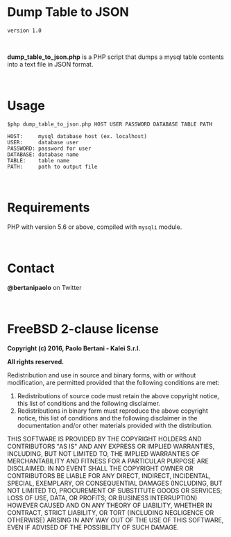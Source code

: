Dump Table to JSON
========================================

`version 1.0`

&nbsp;

**dump_table_to_json.php** is a PHP script that dumps a mysql table contents into a text file in JSON format.

&nbsp;

Usage
=====

```
$php dump_table_to_json.php HOST USER PASSWORD DATABASE TABLE PATH

HOST:     mysql database host (ex. localhost)
USER:     database user
PASSWORD: password for user
DATABASE: database name
TABLE:    table name
PATH:     path to output file
```

&nbsp;

Requirements
============

PHP with version 5.6 or above, compiled with `mysqli` module.

&nbsp;

Contact
=======

**@bertanipaolo** on Twitter

&nbsp;

FreeBSD 2-clause license
========================

**Copyright (c) 2016, Paolo Bertani - Kalei S.r.l.**

**All rights reserved.**

Redistribution and use in source and binary forms, with or without
modification, are permitted provided that the following conditions are met:

1. Redistributions of source code must retain the above copyright notice, this
   list of conditions and the following disclaimer.
2. Redistributions in binary form must reproduce the above copyright notice,
   this list of conditions and the following disclaimer in the documentation
   and/or other materials provided with the distribution.

THIS SOFTWARE IS PROVIDED BY THE COPYRIGHT HOLDERS AND CONTRIBUTORS "AS IS" AND
ANY EXPRESS OR IMPLIED WARRANTIES, INCLUDING, BUT NOT LIMITED TO, THE IMPLIED
WARRANTIES OF MERCHANTABILITY AND FITNESS FOR A PARTICULAR PURPOSE ARE
DISCLAIMED. IN NO EVENT SHALL THE COPYRIGHT OWNER OR CONTRIBUTORS BE LIABLE FOR
ANY DIRECT, INDIRECT, INCIDENTAL, SPECIAL, EXEMPLARY, OR CONSEQUENTIAL DAMAGES
(INCLUDING, BUT NOT LIMITED TO, PROCUREMENT OF SUBSTITUTE GOODS OR SERVICES;
LOSS OF USE, DATA, OR PROFITS; OR BUSINESS INTERRUPTION) HOWEVER CAUSED AND
ON ANY THEORY OF LIABILITY, WHETHER IN CONTRACT, STRICT LIABILITY, OR TORT
(INCLUDING NEGLIGENCE OR OTHERWISE) ARISING IN ANY WAY OUT OF THE USE OF THIS
SOFTWARE, EVEN IF ADVISED OF THE POSSIBILITY OF SUCH DAMAGE.














